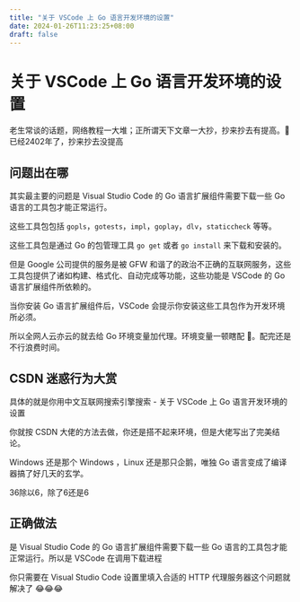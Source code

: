 ```yaml
---
title: "关于 VSCode 上 Go 语言开发环境的设置" 
date: 2024-01-26T11:23:25+08:00
draft: false
---
```


# 关于 VSCode 上 Go 语言开发环境的设置

老生常谈的话题，网络教程一大堆；正所谓天下文章一大抄，抄来抄去有提高。🤣 已经2402年了，抄来抄去没提高


## 问题出在哪

其实最主要的问题是 Visual Studio Code 的 Go 语言扩展组件需要下载一些 Go 语言的工具包才能正常运行。

这些工具包包括 `gopls`，`gotests`，`impl`，`goplay`，`dlv`，`staticcheck` 等等。

这些工具包是通过 Go 的包管理工具 `go get` 或者 `go install` 来下载和安装的。

但是 Google 公司提供的服务是被 GFW 和谐了的政治不正确的互联网服务，这些工具包提供了诸如构建、格式化、自动完成等功能，这些功能是 VSCode 的 Go 语言扩展组件所依赖的。

当你安装 Go 语言扩展组件后，VSCode 会提示你安装这些工具包作为开发环境所必须。

所以全网人云亦云的就去给 Go 环境变量加代理。环境变量一顿瞎配 🤣。配完还是不行浪费时间。

## CSDN 迷惑行为大赏

具体的就是你用中文互联网搜索引擎搜索 - 关于 VSCode 上 Go 语言开发环境的设置

你就按 CSDN 大佬的方法去做，你还是搭不起来环境，但是大佬写出了完美结论。

Windows 还是那个 Windows ，Linux 还是那只企鹅，唯独 Go 语言变成了编译器搞了好几天的玄学。

36除以6，除了6还是6

## 正确做法

是 Visual Studio Code 的 Go 语言扩展组件需要下载一些 Go 语言的工具包才能正常运行。所以是 VSCode 在调用下载进程

你只需要在 Visual Studio Code 设置里填入合适的 HTTP 代理服务器这个问题就解决了 😂😂😂
